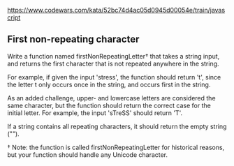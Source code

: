 https://www.codewars.com/kata/52bc74d4ac05d0945d00054e/train/javascript

## First non-repeating character

Write a function named firstNonRepeatingLetter† that takes a string input, and returns the first character that is not repeated anywhere in the string.

For example, if given the input 'stress', the function should return 't', since the letter t only occurs once in the string, and occurs first in the string.

As an added challenge, upper- and lowercase letters are considered the same character, but the function should return the correct case for the initial letter. For example, the input 'sTreSS' should return 'T'.

If a string contains all repeating characters, it should return the empty string ("").

† Note: the function is called firstNonRepeatingLetter for historical reasons, but your function should handle any Unicode character.